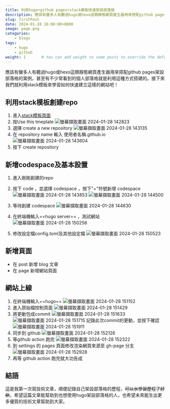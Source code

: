 ```yaml
---
title: 利用hugo+github pages+stack模板快速架設部落格
description: 應該有蠻多人有聽過hugo或hexo這類靜態網頁產生器用來搭配github pages架設部落格的案例，甚至有不少常看到的個人部落格就是利用這種方式搭建的。接下來我們就利用stack模板來學習如何快速建立這樣的網站吧！
slug: firstPost
date: 2024-01-28 16:00:00+0800
image: page.png
categories:
    - blogs
tags:
    - hugo 
    - github
weight: 1       # You can add weight to some posts to override the default sorting (date descending)
---
```

應該有蠻多人有聽過hugo或hexo這類靜態網頁產生器用來搭配github pages架設部落格的案例，甚至有不少常看到的個人部落格就是利用這種方式搭建的。接下來我們就利用stack模板來學習如何快速建立這樣的網站吧！

## 利用stack模板創建repo
1. 進入[stack模板頁面](https://github.com/CaiJimmy/hugo-theme-stack-starter)
3. 按Use this tmeplate
![螢幕擷取畫面 2024-01-28 142823](https://hackmd.io/_uploads/rJyF4O7c6.png)
3. 選擇 create a new repository
![螢幕擷取畫面 2024-01-28 143135](https://hackmd.io/_uploads/BJPAEOQqa.png)
4. 在 repository name 輸入 使用者名稱.github.io
![螢幕擷取畫面 2024-01-28 143604](https://hackmd.io/_uploads/B1ak8_m9T.png)
5. 按下 create repository

## 新增codespace及基本設置
1. 進入剛剛創建的repo
2. 按下 code ，並選擇 codespace ，按下"+"符號新增 codespace
![螢幕擷取畫面 2024-01-28 143853](https://hackmd.io/_uploads/SyqAPOQc6.png)
![螢幕擷取畫面 2024-01-28 144500](https://hackmd.io/_uploads/H1Zbd_m9p.png)
3. 等待創建 codespace
![螢幕擷取畫面 2024-01-28 144630](https://hackmd.io/_uploads/SyUL__79T.png)
4. 在終端機輸入==hugo server== ，測試網站
![螢幕擷取畫面 2024-01-28 150256](https://hackmd.io/_uploads/By6LhuQ9p.png)

5. 修改設定檔config.toml及其他設定檔
![螢幕擷取畫面 2024-01-28 150523](https://hackmd.io/_uploads/SyX63_Q9a.png)

## 新增頁面
* 在 post 新增 blog 文章
* 在 page 新增網站頁面

## 網站上線
1. 在終端機輸入==hugo==
![螢幕擷取畫面 2024-01-28 151152](https://hackmd.io/_uploads/HyHLCdQ5T.png)
2. 進入原始檔控制頁面
![螢幕擷取畫面 2024-01-28 151429](https://hackmd.io/_uploads/SJtQkK79a.png)
3. 將更動包成commit
![螢幕擷取畫面 2024-01-28 151633](https://hackmd.io/_uploads/Hk-vyt7ca.png)
![螢幕擷取畫面 2024-01-28 151715](https://hackmd.io/_uploads/ByiKyK7qT.png)
記錄此次commit的更動，並按下確認
![螢幕擷取畫面 2024-01-28 151911](https://hackmd.io/_uploads/BJ8beYQcp.png)
4. 同步到 github
![螢幕擷取畫面 2024-01-28 152126](https://hackmd.io/_uploads/rk79etm5a.png)
5. 等github action 跑完
![螢幕擷取畫面 2024-01-28 152322](https://hackmd.io/_uploads/BJZMWYm56.png)
6. 到 settings 的 pages 頁面修改渲染網頁來源至 gh-page 分支
![螢幕擷取畫面 2024-01-28 152928](https://hackmd.io/_uploads/HJK9zYmcp.png)
7. 再等 github action 跑完就大功告成

## 結語
這是我第一次寫技術文章，順便記錄自己架設部落格的歷程，~~可以水學習歷程了好欸~~，希望這篇文章能幫助到也想使用hugo架設部落格的人，也希望未來能生出更多優質的技術文章幫助到大家。